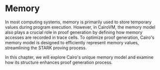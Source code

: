 # Memory

In most computing systems, memory is primarily used to store temporary values during program execution. However, in CairoVM, the memory model also plays a crucial role in proof generation by defining how memory accesses are recorded in trace cells. To optimize proof generation, Cairo's memory model is designed to efficiently represent memory values, streamlining the STARK proving process.

In this chapter, we will explore Cairo's unique memory model and examine how its structure enhances proof generation process.

